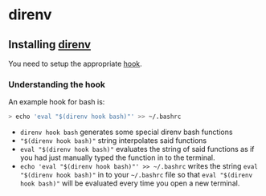 
# direnv

## Installing [direnv](https://direnv.net/)

You need to setup the appropriate [hook](https://direnv.net/docs/hook.html).

### Understanding the hook

An example hook for bash is:

```bash
> echo 'eval "$(direnv hook bash)"' >> ~/.bashrc
```

- `direnv hook bash` generates some special direnv bash functions
- `"$(direnv hook bash)"` string interpolates said functions
- `eval "$(direnv hook bash)"` evaluates the string of said functions as if you had just manually typed the function in to the terminal.
- `echo 'eval "$(direnv hook bash)"' >> ~/.bashrc` writes the string `eval "$(direnv hook bash)"` in to your `~/.bashrc` file so that `eval "$(direnv hook bash)"` will be evaluated every time you open a new terminal.
